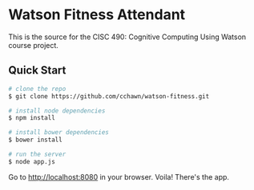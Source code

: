 # Watson Fitness Attendant

This is the source for the CISC 490: Cognitive Computing Using Watson course project.

## Quick Start

```bash
# clone the repo
$ git clone https://github.com/cchawn/watson-fitness.git

# install node dependencies
$ npm install

# install bower dependencies
$ bower install

# run the server
$ node app.js
```

Go to [http://localhost:8080](http://localhost:8080) in your browser. Voila! There's the app.